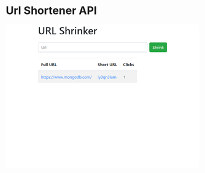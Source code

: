 # Url Shortener API

![ScreenShot](https://github.com/KrishanuMishra/url_shortener_js/blob/master/screenshots/Screenshot%202022-08-05%20183231.png)
